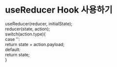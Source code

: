 # useReducer Hook 사용하기

useReducer(reducer, initialState); <br/>
reducer(state, action); <br/>
switch(action.type){ <br/>
    case '': <br/>
     return state + action.payload; <br/>
    default: <br/>
     return state; <br/>
}